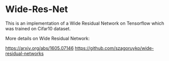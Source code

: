 # Wide-Res-Net
This is an implementation of a Wide Residual Network on Tensorflow which was trained on Cifar10 dataset. 

More details on Wide Residual Network:

https://arxiv.org/abs/1605.07146
https://github.com/szagoruyko/wide-residual-networks
